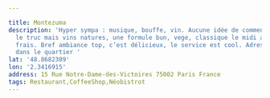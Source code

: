 ```yaml
---

title: Montezuma
description: 'Hyper sympa : musique, bouffe, vin. Aucune idée de comment classifier
  le truc mais vins natures, une formule bun, vege, classique le midi avec des produits
  frais. Bref ambiance top, c’est délicieux, le service est cool. Adresse très sympa
  dans le quartier '
lat: '48.8682309'
lon: '2.3416915'
address: 15 Rue Notre-Dame-des-Victoires 75002 Paris France
tags: Restaurant,CoffeeShop,Néobistrot
---
```

